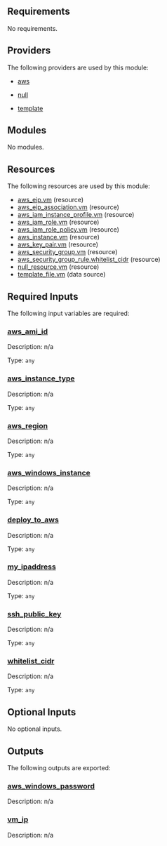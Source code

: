 ## Requirements

No requirements.

## Providers

The following providers are used by this module:

- <a name="provider_aws"></a> [aws](#provider\_aws)

- <a name="provider_null"></a> [null](#provider\_null)

- <a name="provider_template"></a> [template](#provider\_template)

## Modules

No modules.

## Resources

The following resources are used by this module:

- [aws_eip.vm](https://registry.terraform.io/providers/hashicorp/aws/latest/docs/resources/eip) (resource)
- [aws_eip_association.vm](https://registry.terraform.io/providers/hashicorp/aws/latest/docs/resources/eip_association) (resource)
- [aws_iam_instance_profile.vm](https://registry.terraform.io/providers/hashicorp/aws/latest/docs/resources/iam_instance_profile) (resource)
- [aws_iam_role.vm](https://registry.terraform.io/providers/hashicorp/aws/latest/docs/resources/iam_role) (resource)
- [aws_iam_role_policy.vm](https://registry.terraform.io/providers/hashicorp/aws/latest/docs/resources/iam_role_policy) (resource)
- [aws_instance.vm](https://registry.terraform.io/providers/hashicorp/aws/latest/docs/resources/instance) (resource)
- [aws_key_pair.vm](https://registry.terraform.io/providers/hashicorp/aws/latest/docs/resources/key_pair) (resource)
- [aws_security_group.vm](https://registry.terraform.io/providers/hashicorp/aws/latest/docs/resources/security_group) (resource)
- [aws_security_group_rule.whitelist_cidr](https://registry.terraform.io/providers/hashicorp/aws/latest/docs/resources/security_group_rule) (resource)
- [null_resource.vm](https://registry.terraform.io/providers/hashicorp/null/latest/docs/resources/resource) (resource)
- [template_file.vm](https://registry.terraform.io/providers/hashicorp/template/latest/docs/data-sources/file) (data source)

## Required Inputs

The following input variables are required:

### <a name="input_aws_ami_id"></a> [aws\_ami\_id](#input\_aws\_ami\_id)

Description: n/a

Type: `any`

### <a name="input_aws_instance_type"></a> [aws\_instance\_type](#input\_aws\_instance\_type)

Description: n/a

Type: `any`

### <a name="input_aws_region"></a> [aws\_region](#input\_aws\_region)

Description: n/a

Type: `any`

### <a name="input_aws_windows_instance"></a> [aws\_windows\_instance](#input\_aws\_windows\_instance)

Description: n/a

Type: `any`

### <a name="input_deploy_to_aws"></a> [deploy\_to\_aws](#input\_deploy\_to\_aws)

Description: n/a

Type: `any`

### <a name="input_my_ipaddress"></a> [my\_ipaddress](#input\_my\_ipaddress)

Description: n/a

Type: `any`

### <a name="input_ssh_public_key"></a> [ssh\_public\_key](#input\_ssh\_public\_key)

Description: n/a

Type: `any`

### <a name="input_whitelist_cidr"></a> [whitelist\_cidr](#input\_whitelist\_cidr)

Description: n/a

Type: `any`

## Optional Inputs

No optional inputs.

## Outputs

The following outputs are exported:

### <a name="output_aws_windows_password"></a> [aws\_windows\_password](#output\_aws\_windows\_password)

Description: n/a

### <a name="output_vm_ip"></a> [vm\_ip](#output\_vm\_ip)

Description: n/a
